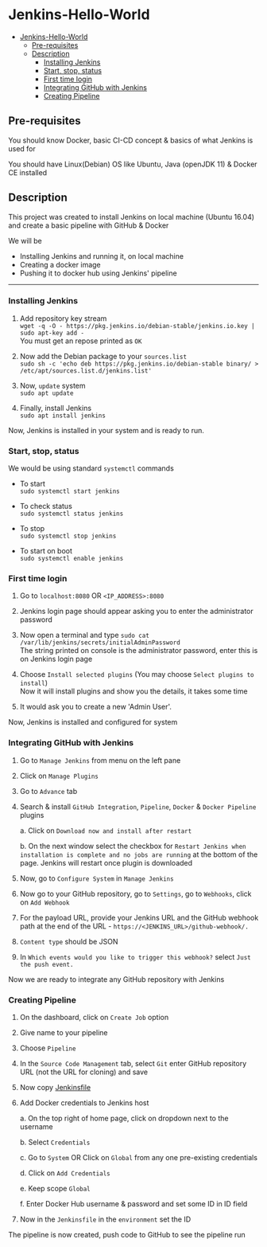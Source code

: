 # Jenkins-Hello-World
- [Jenkins-Hello-World](#jenkins-hello-world)
  - [Pre-requisites](#pre-requisites)
  - [Description](#description)
    - [Installing Jenkins](#installing-jenkins)
    - [Start, stop, status](#start-stop-status)
    - [First time login](#first-time-login)
    - [Integrating GitHub with Jenkins](#integrating-github-with-jenkins)
    - [Creating Pipeline](#creating-pipeline)

## Pre-requisites

You should know Docker, basic CI-CD concept & basics of what Jenkins is used for

You should have Linux(Debian) OS like Ubuntu, Java (openJDK 11) & Docker CE installed

## Description

This project was created to install Jenkins on local machine (Ubuntu 16.04) and create a basic pipeline with GitHub & Docker

We will be

- Installing Jenkins and running it, on local machine
- Creating a docker image
- Pushing it to docker hub using Jenkins' pipeline

___

### Installing Jenkins

1. Add repository key stream  
   `wget -q -O - https://pkg.jenkins.io/debian-stable/jenkins.io.key | sudo apt-key add -`  
   You must get an repose printed as `OK`

2. Now add the Debian package to your `sources.list`  
    `sudo sh -c 'echo deb https://pkg.jenkins.io/debian-stable binary/ > /etc/apt/sources.list.d/jenkins.list'`

3. Now, `update` system  
   `sudo apt update`

4. Finally, install Jenkins  
   `sudo apt install jenkins`

Now, Jenkins is installed in your system and is ready to run.

### Start, stop, status

We would be using standard `systemctl` commands

- To start  
   `sudo systemctl start jenkins`

- To check status  
   `sudo systemctl status jenkins`

- To stop  
   `sudo systemctl stop jenkins`

- To start on boot  
   `sudo systemctl enable jenkins`

### First time login  

1. Go to `localhost:8080` OR `<IP_ADDRESS>:8080` 

2. Jenkins login page should appear asking you to enter the administrator password

3. Now open a terminal and type `sudo cat /var/lib/jenkins/secrets/initialAdminPassword`  
The string printed on console is the administrator password, enter this is on Jenkins login page  

4. Choose `Install selected plugins` (You may choose `Select plugins to install`)  
Now it will install plugins and show you the details, it takes some time

5. It would ask you to create a new 'Admin User'.

Now, Jenkins is installed and configured for system

### Integrating GitHub with Jenkins

1. Go to `Manage Jenkins` from menu on the left pane

2. Click on `Manage Plugins`

3. Go to `Advance` tab

4. Search & install `GitHub Integration`, `Pipeline`, `Docker` & `Docker Pipeline` plugins

   a. Click on `Download now and install after restart`

   b. On the next window select the checkbox for `Restart Jenkins when installation is complete and no jobs are running` at the bottom of the page. Jenkins will restart once plugin is downloaded

5. Now, go to `Configure System` in `Manage Jenkins`

6. Now go to your GitHub repository, go to `Settings`, go to `Webhooks`, click on `Add Webhook`

7. For the payload URL, provide your Jenkins URL and the GitHub webhook path at the end of the URL - `https://<JENKINS_URL>/github-webhook/.`

8. `Content type` should be JSON

9. In `Which events would you like to trigger this webhook?` select `Just the push event.`

Now we are ready to integrate any GitHub repository with Jenkins

### Creating Pipeline

1. On the dashboard, click on `Create Job` option

2. Give name to your pipeline

3. Choose `Pipeline`

4. In the `Source Code Management` tab, select `Git` enter GitHub repository URL (not the URL for cloning) and save

5. Now copy [Jenkinsfile](Jenkinsfile)

6. Add Docker credentials to Jenkins host

   a. On the top right of home page, click on dropdown next to the username

   b. Select `Credentials`

   c. Go to `System` OR Click on `Global` from any one pre-existing credentials

   d. Click on `Add Credentials`

   e. Keep scope `Global`

   f. Enter Docker Hub username & password and set some ID in ID field

7. Now in the `Jenkinsfile` in the `environment` set the ID

The pipeline is now created, push code to GitHub to see the pipeline run
